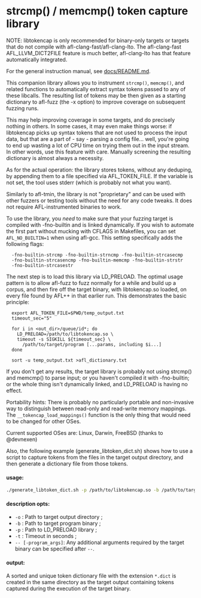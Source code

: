 # strcmp() / memcmp() token capture library

 NOTE: libtokencap is only recommended for binary-only targets or targets that
 do not compile with afl-clang-fast/afl-clang-lto.
 The afl-clang-fast AFL_LLVM_DICT2FILE feature is much better, afl-clang-lto
 has that feature automatically integrated.

For the general instruction manual, see [docs/README.md](../../docs/README.md).

This companion library allows you to instrument `strcmp()`, `memcmp()`,
and related functions to automatically extract syntax tokens passed to any of
these libcalls. The resulting list of tokens may be then given as a starting
dictionary to afl-fuzz (the -x option) to improve coverage on subsequent
fuzzing runs.

This may help improving coverage in some targets, and do precisely nothing in
others. In some cases, it may even make things worse: if libtokencap picks up
syntax tokens that are not used to process the input data, but that are a part
of - say - parsing a config file... well, you're going to end up wasting a lot
of CPU time on trying them out in the input stream. In other words, use this
feature with care. Manually screening the resulting dictionary is almost
always a necessity.

As for the actual operation: the library stores tokens, without any deduping,
by appending them to a file specified via AFL_TOKEN_FILE. If the variable is not
set, the tool uses stderr (which is probably not what you want).

Similarly to afl-tmin, the library is not "proprietary" and can be used with
other fuzzers or testing tools without the need for any code tweaks. It does not
require AFL-instrumented binaries to work.

To use the library, you *need* to make sure that your fuzzing target is compiled
with -fno-builtin and is linked dynamically. If you wish to automate the first
part without mucking with CFLAGS in Makefiles, you can set `AFL_NO_BUILTIN=1`
when using afl-gcc. This setting specifically adds the following flags:

```
  -fno-builtin-strcmp -fno-builtin-strncmp -fno-builtin-strcasecmp
  -fno-builtin-strcasencmp -fno-builtin-memcmp -fno-builtin-strstr
  -fno-builtin-strcasestr
```

The next step is to load this library via LD_PRELOAD. The optimal usage pattern
is to allow afl-fuzz to fuzz normally for a while and build up a corpus, and
then fire off the target binary, with libtokencap.so loaded, on every file found
by AFL++ in that earlier run. This demonstrates the basic principle:

```
  export AFL_TOKEN_FILE=$PWD/temp_output.txt
  timeout_sec="5"

  for i in <out_dir>/queue/id*; do
    LD_PRELOAD=/path/to/libtokencap.so \
    timeout -s SIGKILL ${timeout_sec} \
      /path/to/target/program [...params, including $i...]
  done

  sort -u temp_output.txt >afl_dictionary.txt
```

If you don't get any results, the target library is probably not using strcmp()
and memcmp() to parse input; or you haven't compiled it with -fno-builtin; or
the whole thing isn't dynamically linked, and LD_PRELOAD is having no effect.

Portability hints: There is probably no particularly portable and non-invasive
way to distinguish between read-only and read-write memory mappings.
The `__tokencap_load_mappings()` function is the only thing that would
need to be changed for other OSes.

Current supported OSes are: Linux, Darwin, FreeBSD (thanks to @devnexen)

Also, the following example (generate_libtoken_dict.sh) shows how to use a script to capture tokens from the 
files in the target output directory, 
and then generate a dictionary file from those tokens.

#### usage:
```bash
./generate_libtoken_dict.sh -p /path/to/libtokencap.so -b /path/to/target/program -o /path/to/target/output -t 5 -- [-program_args]
```
#### description opts:
- ```-o``` : Path to target output directory ;
- ```-b``` : Path to target program binary ;
- ```-p``` : Path to LD_PRELOAD library ;
- ```-t``` : Timeout in seconds ;
- ```-- [-program_args]```: Any additional arguments required by the target binary can be specified after ```--```.
 
#### output:
A sorted and unique token dictionary file with the extension ``*.dict`` 
is created in the same directory as the target output containing tokens captured during the execution of the target binary.
